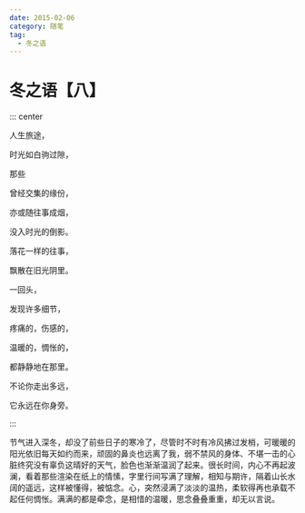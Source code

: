 ```yaml
---
date: 2015-02-06
category: 随笔
tag:
  - 冬之语
---
```


# 冬之语【八】

::: center

人生旅途，

时光如白驹过隙，

那些

曾经交集的缘份，

亦或随往事成烟，

没入时光的倒影。

落花一样的往事，

飘散在旧光阴里。

一回头，

发现许多细节，

疼痛的，伤感的，

温暖的，惆怅的，

都静静地在那里。

不论你走出多远，

它永远在你身旁。

:::

节气进入深冬，却没了前些日子的寒冷了，尽管时不时有冷风拂过发梢，可暖暖的阳光依旧每天如约而来，顽固的鼻炎也远离了我，弱不禁风的身体、不堪一击的心脏终究没有辜负这晴好的天气，脸色也渐渐温润了起来。很长时间，内心不再起波澜，看着那些渲染在纸上的情愫，字里行间写满了理解，相知与期许，隔着山长水阔的遥远，这样被懂得，被惦念。心，突然浸满了淡淡的温热，柔软得再也承载不起任何惆怅。满满的都是牵念，是相惜的温暖，思念叠叠重重，却无以言说。
